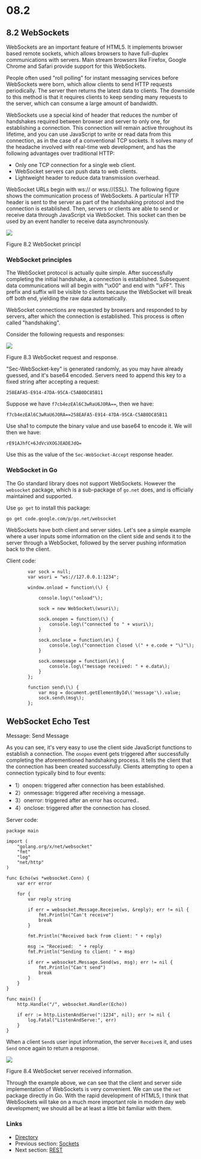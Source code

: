 # 08.2

## 8.2 WebSockets

WebSockets are an important feature of HTML5. It implements browser based remote sockets, which allows browsers to have full-duplex communications with servers. Main stream browsers like Firefox, Google Chrome and Safari provide support for this WebSockets.

People often used "roll polling" for instant messaging services before WebSockets were born, which allow clients to send HTTP requests periodically. The server then returns the latest data to clients. The downside to this method is that it requires clients to keep sending many requests to the server, which can consume a large amount of bandwidth.

WebSockets use a special kind of header that reduces the number of handshakes required between browser and server to only one, for establishing a connection. This connection will remain active throughout its lifetime, and you can use JavaScript to write or read data from this connection, as in the case of a conventional TCP sockets. It solves many of the headache involved with real-time web development, and has the following advantages over traditional HTTP:

* Only one TCP connection for a single web client.
* WebSocket servers can push data to web clients.
* Lightweight header to reduce data transmission overhead.

WebSocket URLs begin with ws:// or wss://\(SSL\). The following figure shows the communication process of WebSockets. A particular HTTP header is sent to the server as part of the handshaking protocol and the connection is established. Then, servers or clients are able to send or receive data through JavaScript via WebSocket. This socket can then be used by an event handler to receive data asynchronously.

![](https://github.com/boekan/build-web-application-with-golang/tree/5d43949b09c6a2cf35b87903aba06669a01a6f35/de/images/8.2.websocket.png?raw=true)

Figure 8.2 WebSocket principl

### WebSocket principles

The WebSocket protocol is actually quite simple. After successfully completing the initial handshake, a connection is established. Subsequent data communications will all begin with "\x00" and end with "\xFF". This prefix and suffix will be visible to clients because the WebSocket will break off both end, yielding the raw data automatically.

WebSocket connections are requested by browsers and responded to by servers, after which the connection is established. This process is often called "handshaking".

Consider the following requests and responses:

![](https://github.com/boekan/build-web-application-with-golang/tree/5d43949b09c6a2cf35b87903aba06669a01a6f35/de/images/8.2.websocket2.png?raw=true)

Figure 8.3 WebSocket request and response.

"Sec-WebSocket-key" is generated randomly, as you may have already guessed, and it's base64 encoded. Servers need to append this key to a fixed string after accepting a request:

```text
258EAFA5-E914-47DA-95CA-C5AB0DC85B11
```

Suppose we have `f7cb4ezEAl6C3wRaU6JORA==`, then we have:

```text
f7cb4ezEAl6C3wRaU6JORA==258EAFA5-E914-47DA-95CA-C5AB0DC85B11
```

Use sha1 to compute the binary value and use base64 to encode it. We will then we have:

```text
rE91AJhfC+6JdVcVXOGJEADEJdQ=
```

Use this as the value of the `Sec-WebSocket-Accept` response header.

### WebSocket in Go

The Go standard library does not support WebSockets. However the `websocket` package, which is a sub-package of `go.net` does, and is officially maintained and supported.

Use `go get` to install this package:

```text
go get code.google.com/p/go.net/websocket
```

WebSockets have both client and server sides. Let's see a simple example where a user inputs some information on the client side and sends it to the server through a WebSocket, followed by the server pushing information back to the client.

Client code:

  
            var sock = null;  
            var wsuri = "ws://127.0.0.1:1234";  
  
            window.onload = function\(\) {  
  
                console.log\("onload"\);  
  
                sock = new WebSocket\(wsuri\);  
  
                sock.onopen = function\(\) {  
                    console.log\("connected to " + wsuri\);  
                }  
  
                sock.onclose = function\(e\) {  
                    console.log\("connection closed \(" + e.code + "\)"\);  
                }  
  
                sock.onmessage = function\(e\) {  
                    console.log\("message received: " + e.data\);  
                }  
            };  
  
            function send\(\) {  
                var msg = document.getElementById\('message'\).value;  
                sock.send\(msg\);  
            };  
        

## WebSocket Echo Test

 Message:  Send Message

As you can see, it's very easy to use the client side JavaScript functions to establish a connection. The `onopen` event gets triggered after successfully completing the aforementioned handshaking process. It tells the client that the connection has been created successfully. Clients attempting to open a connection typically bind to four events:

* 1）onopen: triggered after connection has been established.
* 2）onmessage: triggered after receiving a message.
* 3）onerror: triggered after an error has occurred..
* 4）onclose: triggered after the connection has closed.

Server code:

```text
package main

import (
    "golang.org/x/net/websocket"
    "fmt"
    "log"
    "net/http"
)

func Echo(ws *websocket.Conn) {
    var err error

    for {
        var reply string

        if err = websocket.Message.Receive(ws, &reply); err != nil {
            fmt.Println("Can't receive")
            break
        }

        fmt.Println("Received back from client: " + reply)

        msg := "Received:  " + reply
        fmt.Println("Sending to client: " + msg)

        if err = websocket.Message.Send(ws, msg); err != nil {
            fmt.Println("Can't send")
            break
        }
    }
}

func main() {
    http.Handle("/", websocket.Handler(Echo))

    if err := http.ListenAndServe(":1234", nil); err != nil {
        log.Fatal("ListenAndServe:", err)
    }
}
```

When a client `Send`s user input information, the server `Receive`s it, and uses `Send` once again to return a response.

![](https://github.com/boekan/build-web-application-with-golang/tree/5d43949b09c6a2cf35b87903aba06669a01a6f35/de/images/8.2.websocket3.png?raw=true)

Figure 8.4 WebSocket server received information.

Through the example above, we can see that the client and server side implementation of WebSockets is very convenient. We can use the `net` package directly in Go. With the rapid development of HTML5, I think that WebSockets will take on a much more important role in modern day web development; we should all be at least a little bit familiar with them.

### Links

* [Directory](preface.md)
* Previous section: [Sockets](08.1.md)
* Next section: [REST](08.3.md)

